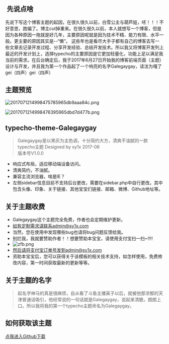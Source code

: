 ##  先说点啥 ##
先说下写这个博客主题的起因，在很久很久以前，白雪公主与葫芦娃，呸！！！不好意思，跑偏了。博主cut掉重来。在很久很久以前，本人就想写一个博客，但是因为各种原因一拖就是好几年，主要原因呢就是因为技术不精、能力有限、水平一般。更主要的原因其实是--“懒”。
这些年也是看尽大手子都有自己的博客去写一些文章去记录开发过程、分享开发经验、总结开发技术。所以我又将博客开发列上最近的开发计划上，选择typecho的主要原因是它更加轻量化，功能上足以满足我当前的需求。在后台确定后，我于2017年6月27日开始我的博客前端页面（主题）设计与开发，并且我为第一个作品起了一个响亮的名字Galegaygay，读法为嘎了gei（四声）gei（四声）
## 主题预览 ##
![2017071214998475785965db9aaa84c.png][1]

![2017071214998476395965dbd7d477b.png][2]
## typecho-theme-Galegaygay ##

> Galegaygay是以黑灰为主色调，十分简约大方，清爽不油腻的一款typecho主题
Designed by sy1x 2017-06		
版本号V1.0.0

 - 响应式布局，适应移动端设备访问。
 - 清爽简约，不油腻。
 - 兼容主流浏览器，啥是IE？
 - 左侧sidebar信息目前不支持后台更改，需要在sidebar.php中自行更改。其中包含头像、印象、关于链接、其他宝宝们链接、邮箱、微博、Github地址等。


## 关于主题收费 ##
 - Galegaygay这个主题完全免费，作者也会定期维护更新。
 - 如有定制需求请联系admin@sy1x.com
 - 当然，您在使用中发现哪些bug也请将bug问题反馈给我。
 - 别拦我，我就要赞助作者！！想要赞助本宝宝，请使用支付宝扫一扫~!!!!
 - ![zfb.png][3]
 - 然后请将支付宝订单号发到admin@sy1x.com
 - 资助本宝宝后，您可以获得关于该模板的相关技术支持，如怎样使用，免费修改内容，第一时间获取最新的更新等等。

## 关于主题的名字 ##
 > 起名字神马的真是很麻烦，自从看了斗鱼主播寅子以后，就被他那浓郁的天津普通话吸引，他经常说的一句话就是Galegaygay，说起来清脆，朗朗上口。所以我将我的第一个typecho主题命名为Galegaygay。

## 如何获取该主题 ##
[点我进入Github下载][4]


  [1]: http://sy1x.com/usr/uploads/2017/07/1651626667.png
  [2]: http://sy1x.com/usr/uploads/2017/07/2373285870.png
  [3]: http://sy1x.com/usr/uploads/2017/07/2407201113.png
  [4]: https://github.com/sy1x/Galegaygay
